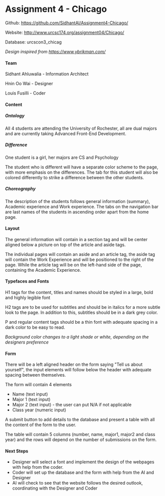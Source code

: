 # Assignment 4 - Chicago 

Github: https://github.com/SidhantAl/Assignment4-Chicago/

Website: http://www.urcsc174.org/assignment04/Chicago/

Database: urcscon3_chicag

*Design inspired from https://www.ybrikman.com/*

#### Team 

Sidhant Ahluwalia - Information Architect 

Hnin Oo Wai - Designer

Louis Fusilli - Coder 



#### Content

##### Ontology

All 4 students are attending the University of Rochester, all are dual majors and are currently taking Advanced Front-End Development. 

##### Difference

One student is a girl, her majors are CS and Psychology  

The student who is different will have a separate color scheme to the page, with more emphasis on the differences. The tab for this student will also be colored differently to strike a difference between the other students.

##### Choreography

The description of the students follows general information (summary), Academic experience and Work experience. The tabs on the navigation bar are last names of the students in ascending order apart from the home page.



#### Layout

The general information will contain in a section tag and will be center aligned below a picture on top of the article and aside tags. 

The individual pages will contain an aside and an article tag, the aside tag will contain the Work Experience and will be positioned to the right of the page. While the article tag will be on the left-hand side of the page, containing the Academic Experience. 



#### Typefaces and Fonts 

H1 tags for the content, titles and names should be styled in a large, bold and highly legible font

H2 tags are to be used for subtitles and should be in italics for a more subtle look to the page. In addition to this, subtitles should be in a dark grey color.

P and regular content tags should be a thin font with adequate spacing in a dark color to be easy to read. 

*Background color changes to a light shade or white, depending on the designers preference*

#### Form

There will be a left aligned header on the form saying "Tell us about yourself", the input elements will follow below the header with adequate spacing between themselves.  

The form will contain 4 elements 

- Name (text input)
- Major 1 (text input)
- Major 2 (text input) - the user can put N/A if not applicable
- Class year (numeric input)

A submit button to add details to the database and present a table with all the content of the form to the user.

The table will contain 5 columns (number, name, major1, major2 and class year) and the rows will depend on the number of submissions on the form.



#### Next Steps 

- Designer will select a font and implement the design of the webpages with help from the coder. 
- Coder will set up the database and the form with help from the AI and Designer
- AI will check to see that the website follows the desired outlook, coordinating with the Designer and Coder 




